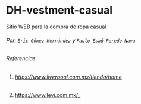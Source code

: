 # DH-vestment-casual
Sitio WEB para la compra de ropa casual
###### Por: `Eric Gómez Hernández` y `Paulo Esaú Peredo Nava`


######  _Referencias_
1. ###### _https://www.liverpool.com.mx/tienda/home_
1. https://www.levi.com.mx/_
